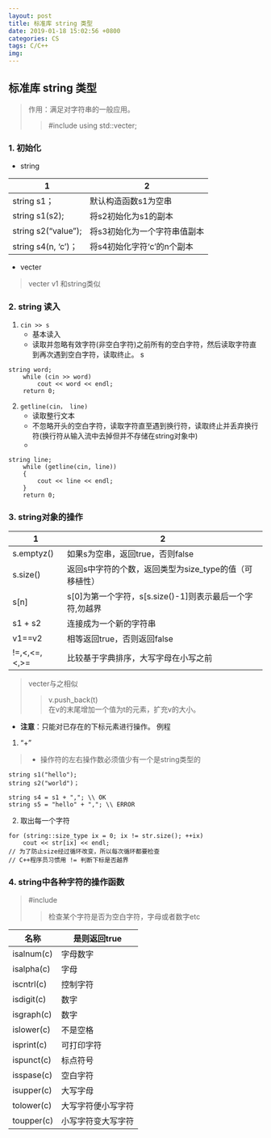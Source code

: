 ```yaml
---
layout: post
title: 标准库 string 类型
date: 2019-01-18 15:02:56 +0800
categories: CS
tags: C/C++
img: 
---
```



## 标准库 string 类型
> 作用：满足对字符串的一般应用。
>> #include <string>
>> using std::vecter;


### 1. 初始化
* string

 1 | 2
---|---
string s1； | 默认构造函数s1为空串 
 string s1(s2);| 将s2初始化为s1的副本
 string s2(“value”);| 将s3初始化为一个字符串值副本
 string s4(n, ‘c’)；|将s4初始化字符‘c’的n个副本
* vecter
> vecter <Type> v1 和string类似
### 2. string 读入
 1. `cin >> s`
    * 基本读入
    * 读取并忽略有效字符(非空白字符)之前所有的空白字符，然后读取字符直到再次遇到空白字符，读取终止。
s

```
string word;
	while (cin >> word)
		cout << word << endl;
	return 0;
```

2. `getline(cin， line)`
   * 读取整行文本
   * 不忽略开头的空白字符，读取字符直至遇到换行符，读取终止并丢弃换行符(换行符从输入流中去掉但并不存储在string对象中)
   * 
```
string line;
	while (getline(cin, line))
	{
		cout << line << endl;
	}
	return 0;
```
### 3. string对象的操作

1| 2  
---|---
s.emptyz() | 如果s为空串，返回true，否则false 
s.size()|返回s中字符的个数，返回类型为size_type的值（可移植性）
s[n] | s[0]为第一个字符，s[s.size()-1]则表示最后一个字符,勿越界
s1 + s2 | 连接成为一个新的字符串
v1==v2 | 相等返回true，否则返回false
!=,<,<=,<,>=|比较基于字典排序，大写字母在小写之前

> vecter与之相似
>> v.push_back(t)\
>> 在v的末尾增加一个值为t的元素，扩充v的大小。

* **注意**：只能对已存在的下标元素进行操作。
例程
1.  “+”
>  + 操作符的左右操作数必须值少有一个是string类型的
```
string s1("hello");
string s2("world")；

string s4 = s1 + ","; \\ OK
string s5 = "hello" + ","; \\ ERROR

```
2. 取出每一个字符

```
for (string::size_type ix = 0; ix != str.size(); ++ix)
    cout << str[ix] << endl;
// 为了防止size经过循环改变，所以每次循环都要检查
// C++程序员习惯用 != 判断下标是否越界 
```

### 4. string中各种字符的操作函数
> #include <cctype>
>> 检查某个字符是否为空白字符，字母或者数字etc

名称 | 是则返回true
---|---
isalnum(c)|字母数字
isalpha(c)|字母
iscntrl(c)|控制字符
isdigit(c)|数字
isgraph(c)|数字
islower(c)|不是空格
isprint(c)|可打印字符
ispunct(c)|标点符号
isspase(c)|空白字符
isupper(c)|大写字母
tolower(c)|大写字符便小写字符
toupper(c)|小写字符变大写字符

```

```





